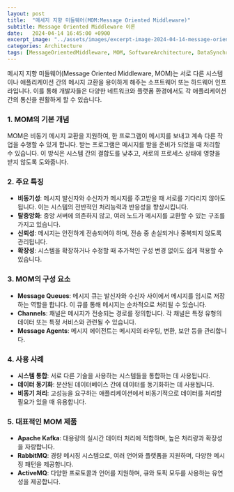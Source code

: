 ```yaml
---
layout: post
title:  "메세지 지향 미들웨어(MOM:Message Oriented Middleware)"
subtitle: Message Oriented Middleware 이론
date:   2024-04-14 16:45:00 +0900
excerpt_image: "../assets/images/excerpt-image-2024-04-14-message-oriented-middleware.png"
categories: Architecture
tags: [MessageOrientedMiddleware, MOM, SoftwareArchitecture, DataSynchronization, AsynchronousCommunication]
---
```

메시지 지향 미들웨어(Message Oriented Middleware, MOM)는 서로 다른 시스템이나 애플리케이션 간의 메시지 교환을 용이하게 해주는 소프트웨어 또는 하드웨어 인프라입니다. 이를 통해 개발자들은 다양한 네트워크와 플랫폼 환경에서도 각 애플리케이션 간의 통신을 원활하게 할 수 있습니다.

### 1. MOM의 기본 개념

MOM은 비동기 메시지 교환을 지원하여, 한 프로그램이 메시지를 보내고 계속 다른 작업을 수행할 수 있게 합니다. 받는 프로그램은 메시지를 받을 준비가 되었을 때 처리할 수 있습니다. 이 방식은 시스템 간의 결합도를 낮추고, 서로의 프로세스 상태에 영향을 받지 않도록 도와줍니다.

### 2. 주요 특징

- **비동기성**: 메시지 발신자와 수신자가 메시지를 주고받을 때 서로를 기다리지 않아도 됩니다. 이는 시스템의 전반적인 처리능력과 반응성을 향상시킵니다.
- **탈중앙화**: 중앙 서버에 의존하지 않고, 여러 노드가 메시지를 교환할 수 있는 구조를 가지고 있습니다.
- **신뢰성**: 메시지는 안전하게 전송되어야 하며, 전송 중 손실되거나 중복되지 않도록 관리됩니다.
- **확장성**: 시스템을 확장하거나 수정할 때 추가적인 구성 변경 없이도 쉽게 적용할 수 있습니다.

### 3. MOM의 구성 요소

- **Message Queues**: 메시지 큐는 발신자와 수신자 사이에서 메시지를 임시로 저장하는 역할을 합니다. 이 큐를 통해 메시지는 순차적으로 처리될 수 있습니다.
- **Channels**: 채널은 메시지가 전송되는 경로를 정의합니다. 각 채널은 특정 유형의 데이터 또는 특정 서비스와 관련될 수 있습니다.
- **Message Agents**: 메시지 에이전트는 메시지의 라우팅, 변환, 보안 등을 관리합니다.

### 4. 사용 사례

- **시스템 통합**: 서로 다른 기술을 사용하는 시스템들을 통합하는 데 사용됩니다.
- **데이터 동기화**: 분산된 데이터베이스 간에 데이터를 동기화하는 데 사용됩니다.
- **비동기 처리**: 고성능을 요구하는 애플리케이션에서 비동기적으로 데이터를 처리할 필요가 있을 때 유용합니다.

### 5. 대표적인 MOM 제품

- **Apache Kafka**: 대용량의 실시간 데이터 처리에 적합하며, 높은 처리량과 확장성을 자랑합니다.
- **RabbitMQ**: 경량 메시징 시스템으로, 여러 언어와 플랫폼을 지원하며, 다양한 메시징 패턴을 제공합니다.
- **ActiveMQ**: 다양한 프로토콜과 언어를 지원하며, 큐와 토픽 모두를 사용하는 유연성을 제공합니다.
